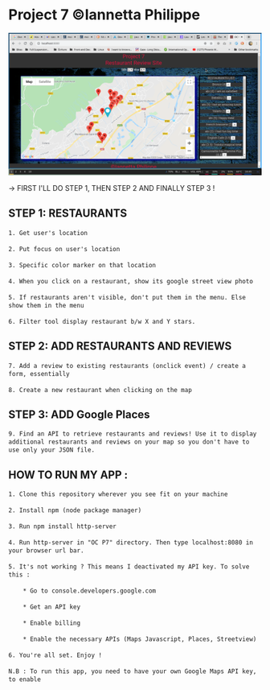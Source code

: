# Project 7 ©Iannetta Philippe 

![Alt text](./Screenshot_OC_P7.png "OC P7 Screenshot")

-> FIRST I'LL DO STEP 1, THEN STEP 2 AND FINALLY STEP 3 !

## STEP 1: RESTAURANTS

	1. Get user's location 

	2. Put focus on user's location 

	3. Specific color marker on that location 

	4. When you click on a restaurant, show its google street view photo 

	5. If restaurants aren't visible, don't put them in the menu. Else show them in the menu 

	6. Filter tool display restaurant b/w X and Y stars. 

## STEP 2: ADD RESTAURANTS AND REVIEWS

	7. Add a review to existing restaurants (onclick event) / create a form, essentially

	8. Create a new restaurant when clicking on the map 

## STEP 3: ADD Google Places

	9. Find an API to retrieve restaurants and reviews! Use it to display additional restaurants and reviews on your map so you don't have to use only your JSON file. 

## HOW TO RUN MY APP :

	1. Clone this repository wherever you see fit on your machine

	2. Install npm (node package manager)

	3. Run npm install http-server

	4. Run http-server in "OC P7" directory. Then type localhost:8080 in your browser url bar. 

	5. It's not working ? This means I deactivated my API key. To solve this :

		* Go to console.developers.google.com

		* Get an API key

		* Enable billing

		* Enable the necessary APIs (Maps Javascript, Places, Streetview)

	6. You're all set. Enjoy !

	N.B : To run this app, you need to have your own Google Maps API key, to enable 
